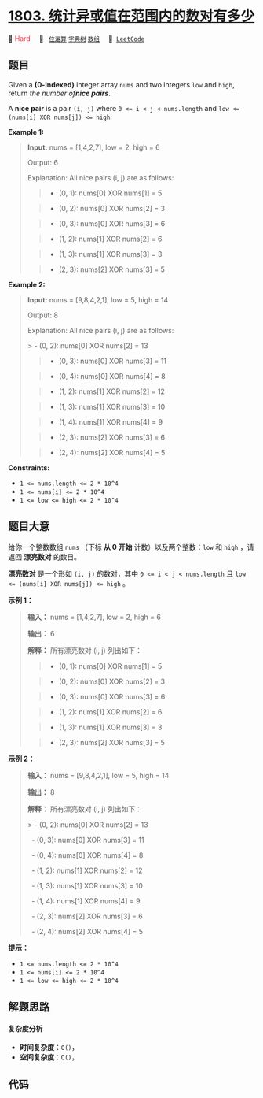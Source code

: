 # [1803. 统计异或值在范围内的数对有多少](https://leetcode.com/problems/count-pairs-with-xor-in-a-range)

🔴 <font color=#ff334b>Hard</font>&emsp; 🔖&ensp; [`位运算`](/leetcode/outline/tag/bit-manipulation.md) [`字典树`](/leetcode/outline/tag/trie.md) [`数组`](/leetcode/outline/tag/array.md)&emsp; 🔗&ensp;[`LeetCode`](https://leetcode.com/problems/count-pairs-with-xor-in-a-range)


## 题目

Given a **(0-indexed)** integer array `nums` and two integers `low` and
`high`, return _the number of**nice pairs**_.

A **nice pair** is a pair `(i, j)` where `0 <= i < j < nums.length` and `low
<= (nums[i] XOR nums[j]) <= high`.



**Example 1:**

> 
> 
> 
> 
> 
> **Input:** nums = [1,4,2,7], low = 2, high = 6
> 
> Output: 6
> 
> Explanation: All nice pairs (i, j) are as follows:
> 
> > - (0, 1): nums[0] XOR nums[1] = 5 
> 
> > - (0, 2): nums[0] XOR nums[2] = 3
> 
> > - (0, 3): nums[0] XOR nums[3] = 6
> 
> > - (1, 2): nums[1] XOR nums[2] = 6
> 
> > - (1, 3): nums[1] XOR nums[3] = 3
> 
> > - (2, 3): nums[2] XOR nums[3] = 5

**Example 2:**

> 
> 
> 
> 
> 
> **Input:** nums = [9,8,4,2,1], low = 5, high = 14
> 
> Output: 8
> 
> Explanation: All nice pairs (i, j) are as follows:
> 
> ​​​​​> - (0, 2): nums[0] XOR nums[2] = 13
> 
> > - (0, 3): nums[0] XOR nums[3] = 11
> 
> > - (0, 4): nums[0] XOR nums[4] = 8
> 
> > - (1, 2): nums[1] XOR nums[2] = 12
> 
> > - (1, 3): nums[1] XOR nums[3] = 10
> 
> > - (1, 4): nums[1] XOR nums[4] = 9
> 
> > - (2, 3): nums[2] XOR nums[3] = 6
> 
> > - (2, 4): nums[2] XOR nums[4] = 5



**Constraints:**

  * `1 <= nums.length <= 2 * 10^4`
  * `1 <= nums[i] <= 2 * 10^4`
  * `1 <= low <= high <= 2 * 10^4`


## 题目大意

给你一个整数数组 `nums` （下标 **从 0 开始** 计数）以及两个整数：`low` 和 `high` ，请返回 **漂亮数对** 的数目。

**漂亮数对** 是一个形如 `(i, j)` 的数对，其中 `0 <= i < j < nums.length` 且 `low <= (nums[i]
XOR nums[j]) <= high` 。

**示例 1：**

> 
> 
> 
> 
> 
> **输入：** nums = [1,4,2,7], low = 2, high = 6
> 
> **输出：** 6
> 
> **解释：** 所有漂亮数对 (i, j) 列出如下：
> 
> > - (0, 1): nums[0] XOR nums[1] = 5 
> 
> > - (0, 2): nums[0] XOR nums[2] = 3
> 
> > - (0, 3): nums[0] XOR nums[3] = 6
> 
> > - (1, 2): nums[1] XOR nums[2] = 6
> 
> > - (1, 3): nums[1] XOR nums[3] = 3
> 
> > - (2, 3): nums[2] XOR nums[3] = 5
> 
> 

**示例 2：**

> 
> 
> 
> 
> 
> **输入：** nums = [9,8,4,2,1], low = 5, high = 14
> 
> **输出：** 8
> 
> **解释：** 所有漂亮数对 (i, j) 列出如下：
> 
> ​​​​​> - (0, 2): nums[0] XOR nums[2] = 13
> 
>     - (0, 3): nums[0] XOR nums[3] = 11
> 
>     - (0, 4): nums[0] XOR nums[4] = 8
> 
>     - (1, 2): nums[1] XOR nums[2] = 12
> 
>     - (1, 3): nums[1] XOR nums[3] = 10
> 
>     - (1, 4): nums[1] XOR nums[4] = 9
> 
>     - (2, 3): nums[2] XOR nums[3] = 6
> 
>     - (2, 4): nums[2] XOR nums[4] = 5

**提示：**

  * `1 <= nums.length <= 2 * 10^4`
  * `1 <= nums[i] <= 2 * 10^4`
  * `1 <= low <= high <= 2 * 10^4`


## 解题思路

#### 复杂度分析

- **时间复杂度**：`O()`，
- **空间复杂度**：`O()`，

## 代码

```javascript

```